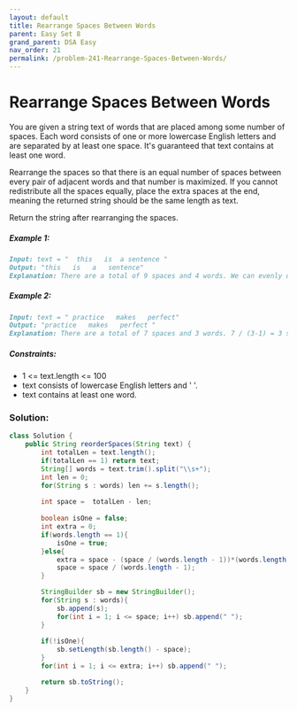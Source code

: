 ```yaml
---
layout: default
title: Rearrange Spaces Between Words
parent: Easy Set 8
grand_parent: DSA Easy
nav_order: 21
permalink: /problem-241-Rearrange-Spaces-Between-Words/
---
```

# Rearrange Spaces Between Words

You are given a string text of words that are placed among some number of spaces. Each word consists of one or more lowercase English letters and are separated by at least one space. It's guaranteed that text contains at least one word.

Rearrange the spaces so that there is an equal number of spaces between every pair of adjacent words and that number is maximized. If you cannot redistribute all the spaces equally, place the extra spaces at the end, meaning the returned string should be the same length as text.

Return the string after rearranging the spaces.

##### Example 1:
```markdown
Input: text = "  this   is  a sentence "
Output: "this   is   a   sentence"
Explanation: There are a total of 9 spaces and 4 words. We can evenly divide the 9 spaces between the words: 9 / (4-1) = 3 spaces.
```
##### Example 2:
```markdown
Input: text = " practice   makes   perfect"
Output: "practice   makes   perfect "
Explanation: There are a total of 7 spaces and 3 words. 7 / (3-1) = 3 spaces plus 1 extra space. We place this extra space at the end of the string.
```
##### Constraints:
* 1 <= text.length <= 100
* text consists of lowercase English letters and ' '.
* text contains at least one word.

### Solution:
```java
class Solution {
    public String reorderSpaces(String text) {
        int totalLen = text.length();
        if(totalLen == 1) return text;
        String[] words = text.trim().split("\\s+");
        int len = 0;
        for(String s : words) len += s.length();
        
        int space =  totalLen - len;
        
        boolean isOne = false;
        int extra = 0;
        if(words.length == 1){
            isOne = true;
        }else{
            extra = space - (space / (words.length - 1))*(words.length - 1);
            space = space / (words.length - 1);
        }

        StringBuilder sb = new StringBuilder();
        for(String s : words){
            sb.append(s);
            for(int i = 1; i <= space; i++) sb.append(" ");
        }
        
        if(!isOne){
            sb.setLength(sb.length() - space);
        }
        for(int i = 1; i <= extra; i++) sb.append(" ");

        return sb.toString();
    }
}
```